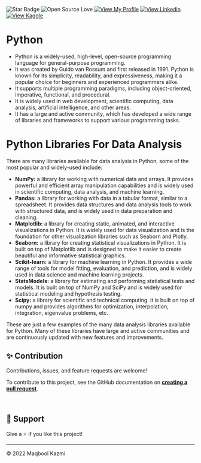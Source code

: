 ![Star Badge](https://img.shields.io/static/v1?label=%F0%9F%8C%9F&message=If%20Useful&style=style=flat&color=BC4E99)
![Open Source Love](https://badges.frapsoft.com/os/v1/open-source.svg?v=103)
[![View My Profile](https://img.shields.io/badge/View-My_Profile-green?logo=GitHub)](https://github.com/maqboolkazmii)
[![View Linkedin](https://img.shields.io/badge/View-My_Linkedin-blue?logo=Linkedin)](https://www.linkedin.com/in/maqboolkazmi/)
[![View Kaggle](https://img.shields.io/badge/View-My_Kaggle-lightblue?logo=Kaggle)](https://www.kaggle.com/maqboolkaxmi)



# Python
- Python is a widely-used, high-level, open-source programming language for general-purpose programming.
- It was created by Guido van Rossum and first released in 1991. Python is known for its simplicity, readability, and expressiveness, making it a popular choice for beginners and experienced programmers alike.
- It supports multiple programming paradigms, including object-oriented, imperative, functional, and procedural.
- It is widely used in web development, scientific computing, data analysis, artificial intelligence, and other areas.
- It has a large and active community, which has developed a wide range of libraries and frameworks to support various programming tasks.


# Python Libraries For Data Analysis 
There are many libraries available for data analysis in Python, some of the most popular and widely-used include:

- **NumPy:** a library for working with numerical data and arrays. It provides powerful and efficient array manipulation capabilities and is widely used in scientific computing, data analysis, and machine learning.
- **Pandas:** a library for working with data in a tabular format, similar to a spreadsheet. It provides data structures and data analysis tools to work with structured data, and is widely used in data preparation and cleaning.
- **Matplotlib:** a library for creating static, animated, and interactive visualizations in Python. It is widely used for data visualization and is the foundation for other visualization libraries such as Seaborn and Plotly.
- **Seaborn:** a library for creating statistical visualizations in Python. It is built on top of Matplotlib and is designed to make it easier to create beautiful and informative statistical graphics.
- **Scikit-learn:** a library for machine learning in Python. It provides a wide range of tools for model fitting, evaluation, and prediction, and is widely used in data science and machine learning projects.
- **StatsModels:** a library for estimating and performing statistical tests and models. It is built on top of NumPy and SciPy and is widely used for statistical modeling and hypothesis testing.
- **Scipy:** a library for scientific and technical computing. it is built on top of numpy and provides algorithms for optimization, interpolation, integration, eigenvalue problems, etc.

These are just a few examples of the many data analysis libraries available for Python. Many of these libraries have large and active communities and are continuously updated with new features and improvements.



## ✨ Contribution

Contributions, issues, and feature requests are welcome!

To contribute to this project, see the GitHub documentation on **[creating a pull request](https://help.github.com/en/github/collaborating-with-issues-and-pull-requests/creating-a-pull-request)**.

<br>

## 👏 Support

Give a ⭐️ if you like this project!
___________________________________

<p>&copy; 2022 Maqbool Kazmi</p>
